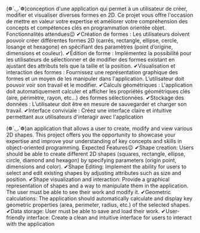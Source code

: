 (❁´◡`❁)conception d'une application qui permet à un utilisateur de créer, modifier et visualiser diverses formes en 2D. 
Ce projet vous offre l'occasion de mettre en valeur votre expertise et améliorer votre compréhension des 
concepts et compétences clés en programmation orientée objet. 
Fonctionnalités attendues😉
✔Création de formes : Les utilisateurs doivent pouvoir créer différentes formes 2D (carrés, 
rectangle, ellipse, cercle, losange et hexagone) en spécifiant des paramètres (point d’origine, 
dimensions et couleur).
✔Édition de forme : Implémentez la possibilité pour les utilisateurs de sélectionner et de modifier 
des formes existant en ajustant des attributs tels que la taille et la position.
✔Visualisation et interaction des formes : Fournissez une représentation graphique des 
formes et un moyen de les manipuler dans l'application. L’utilisateur doit pouvoir voir son 
travail et le modifier.
✔Calculs géométriques : L'application doit automatiquement calculer et afficher les propriétés 
géométriques clés (aire, périmètre, rayon, etc…) des formes sélectionnées.
✔Stockage des données : L’utilisateur doit être en mesure de sauvegarder et charger son 
travail.
✔Interface conviviale : Créez une interface claire et intuitive permettant aux utilisateurs 
d'interagir avec l'application

(❁´◡`❁)an application that allows a user to create, modify and view various 2D shapes. 
This project offers you the opportunity to 
showcase your expertise and improve your understanding of key concepts and skills in 
object-oriented programming.
Expected Features😉
✔Shape creation: Users should be able to create different 2D shapes (squares, rectangle, 
ellipse, circle, diamond and hexagon) by specifying parameters (origin point, dimensions and 
color).
✔Shape Editing: Implement the ability for users to select and edit existing shapes by adjusting 
attributes such as size and position.
✔Shape visualization and interaction: Provide a graphical representation of shapes and a way 
to manipulate them in the application. The user must be able to see their work and modify it.
✔Geometric calculations: The application should automatically calculate and display key 
geometric properties (area, perimeter, radius, etc.) of the selected shapes.
✔Data storage: User must be able to save and load their work.
✔User-friendly interface: Create a clean and intuitive interface for users to interact with the 
application
